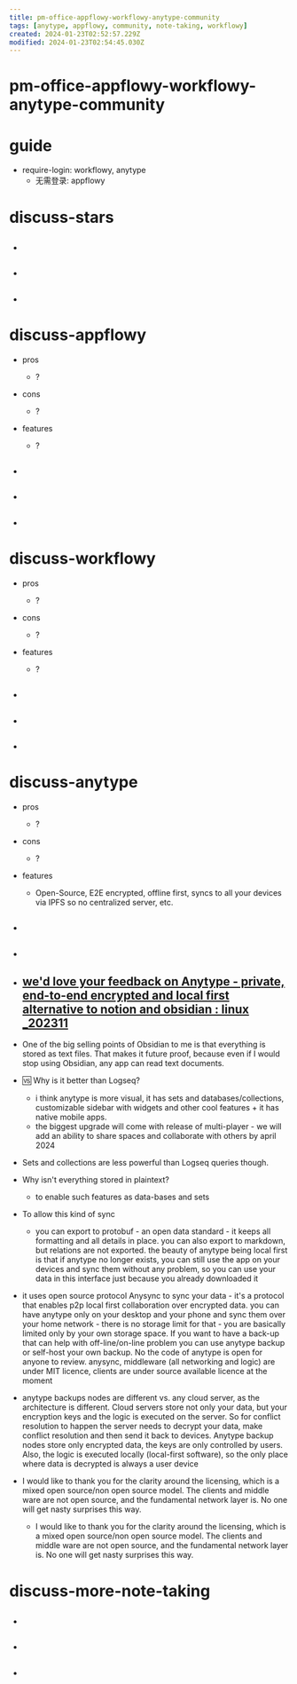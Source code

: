 ```yaml
---
title: pm-office-appflowy-workflowy-anytype-community
tags: [anytype, appflowy, community, note-taking, workflowy]
created: 2024-01-23T02:52:57.229Z
modified: 2024-01-23T02:54:45.030Z
---
```


# pm-office-appflowy-workflowy-anytype-community

# guide

- require-login: workflowy, anytype
  - 无需登录: appflowy
# discuss-stars
- ## 

- ## 

- ## 
# discuss-appflowy
- pros
  - ?

- cons
  - ?

- features
  - ?

- ## 

- ## 

- ## 
# discuss-workflowy
- pros
  - ?

- cons
  - ?

- features
  - ?

- ## 

- ## 

- ## 
# discuss-anytype
- pros
  - ?

- cons
  - ?

- features
  - Open-Source, E2E encrypted, offline first, syncs to all your devices via IPFS so no centralized server, etc.

- ## 

- ## 

- ## [we'd love your feedback on Anytype - private, end-to-end encrypted and local first alternative to notion and obsidian : linux _202311](https://www.reddit.com/r/linux/comments/187kx7z/wed_love_your_feedback_on_anytype_private/)
- One of the big selling points of Obsidian to me is that everything is stored as text files. That makes it future proof, because even if I would stop using Obsidian, any app can read text documents.

- 🆚️ Why is it better than Logseq?
  - i think anytype is more visual, it has sets and databases/collections, customizable sidebar with widgets and other cool features + it has native mobile apps. 
  - the biggest upgrade will come with release of multi-player - we will add an ability to share spaces and collaborate with others by april 2024
- Sets and collections are less powerful than Logseq queries though.

- Why isn't everything stored in plaintext? 
  - to enable such features as data-bases and sets
- To allow this kind of sync
  - you can export to protobuf - an open data standard - it keeps all formatting and all details in place. you can also export to markdown, but relations are not exported. the beauty of anytype being local first is that if anytype no longer exists, you can still use the app on your devices and sync them without any problem, so you can use your data in this interface just because you already downloaded it
- it uses open source protocol Anysync to sync your data - it's a protocol that enables p2p local first collaboration over encrypted data. you can have anytype only on your desktop and your phone and sync them over your home network - there is no storage limit for that - you are basically limited only by your own storage space. If you want to have a back-up that can help with off-line/on-line problem you can use anytype backup or self-host your own backup. No the code of anytype is open for anyone to review. anysync, middleware (all networking and logic) are under MIT licence, clients are under source available licence at the moment
- anytype backups nodes are different vs. any cloud server, as the architecture is different. Cloud servers store not only your data, but your encryption keys and the logic is executed on the server. So for conflict resolution to happen the server needs to decrypt your data, make conflict resolution and then send it back to devices. Anytype backup nodes store only encrypted data, the keys are only controlled by users. Also, the logic is executed locally (local-first software), so the only place where data is decrypted is always a user device

- I would like to thank you for the clarity around the licensing, which is a mixed open source/non open source model. The clients and middle ware are not open source, and the fundamental network layer is. No one will get nasty surprises this way.
  - I would like to thank you for the clarity around the licensing, which is a mixed open source/non open source model. The clients and middle ware are not open source, and the fundamental network layer is. No one will get nasty surprises this way.
# discuss-more-note-taking
- ## 

- ## 

- ## 

